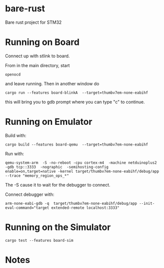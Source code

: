 # bare-rust

Bare rust project for STM32 

# Running on Board

Connect up with stlink to board. 

From in the main directory, start
```aiignore
openocd
```
and leave running. Then in another window do 
```aiignore
cargo run --features board-blinkA  --target=thumbv7em-none-eabihf 
```
this will bring you to gdb prompt where you can type "c" to continue.

# Running on Emulator

Build with:
```aiignore
cargo build --features board-qemu  --target=thumbv7em-none-eabihf 
```

Run with:

```aiignore
qemu-system-arm  -S -no-reboot -cpu cortex-m4  -machine netduinoplus2  -gdb tcp::3333  -nographic  -semihosting-config enable=on,target=native -kernel target/thumbv7em-none-eabihf/debug/app  --trace "memory_region_ops_*" 
```
The -S cause it to wait for the debugger to connect.  

Connect debugger with:

```aiignore
arm-none-eabi-gdb -q  target/thumbv7em-none-eabihf/debug/app --init-eval-command="target extended-remote localhost:3333"
```

# Running on the Simulator

```aiignore
cargo test --features board-sim
```

# Notes
